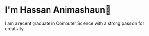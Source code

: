 <h1>I'm Hassan Animashaun👋</h1>
<p>I am a recent graduate in Computer Science with a strong passion for creativity.</p>

